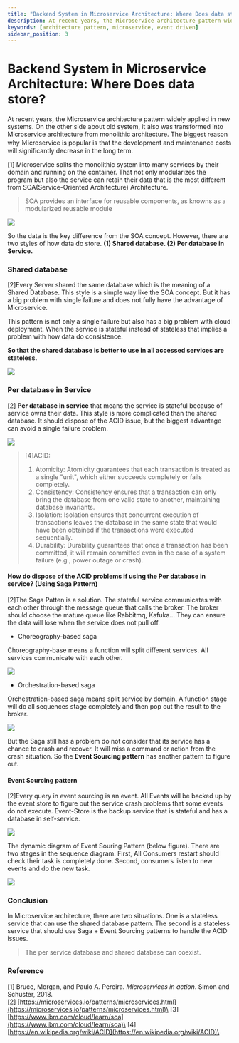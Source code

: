 ```yaml
---
title: "Backend System in Microservice Architecture: Where Does data store"
description: At recent years, the Microservice architecture pattern widely applied in new systems. On the other side about old system, it also was transformed into Microservice architecture from monolithic architecture. The biggest reason why Ｍicroservice is popular is that the development and maintenance costs will significantly decrease in the long term
keywords: [architecture pattern, microservice, event driven]
sidebar_position: 3
---
```

# Backend System in Microservice Architecture: Where Does data store?

At recent years, the Microservice architecture pattern widely applied in new systems. On the other side about old system, it also was transformed into Microservice architecture from monolithic architecture. The biggest reason why Ｍicroservice is popular is that the development and maintenance costs will significantly decrease in the long term.&#x20;<br/>

[1] Microservice splits the monolithic system into many services by their domain and running on the container. That not only modularizes the program but also the service can retain their data that is the most different from SOA(Service-Oriented Architecture) Architecture.&#x20;

> SOA provides an interface for reusable components, as knowns as a modularized reusable module

![](<../../static/img/article/assets/image (22) (1).png>)

So the data is the key difference from the SOA concept. However, there are two styles of how data do store. **(1) Shared database. (2) Per database in Service.**

### **Shared database**

\[2]Every Server shared the same database which is the meaning of a Shared Database. This style is a simple way like the SOA concept. But it has a big problem with single failure and does not fully have the advantage of Microservice.

This pattern is not only a single failure but also has a big problem with cloud deployment. When the service is stateful instead of stateless that implies a problem with how data do consistence.&#x20;

**So that the shared database is better to use in all accessed services are stateless.**

![](<../../static/img/article/assets/image (26) (1).png>)

### **Per database in Service**

\[2] **Per database in service** that means the service is stateful because of service owns their data. This style is more complicated than the shared database. It should dispose of the ACID issue, but the biggest advantage can avoid a single failure problem.

![](<../../static/img/article/assets/image (25).png>)

> [4]ACID:<br/>
>
> 1. Atomicity: Atomicity guarantees that each transaction is treated as a single "unit", which either succeeds completely or fails completely.
> 2. Consistency: Consistency ensures that a transaction can only bring the database from one valid state to another, maintaining database invariants.
> 3. Isolation: Isolation ensures that concurrent execution of transactions leaves the database in the same state that would have been obtained if the transactions were executed sequentially.
> 4. Durability: Durability guarantees that once a transaction has been committed, it will remain committed even in the case of a system failure (e.g., power outage or crash).

#### How do dispose of the ACID problems if using the **Per database in service? (Using Saga Pattern)**

[2]The Saga Patten is a solution. The stateful service communicates with each other through the message queue that calls the broker. The broker should choose the mature queue like Rabbitmq, Kafuka... They can ensure the data will lose when the service does not pull off.

* Choreography-based saga

Choreography-base means a function will split different services. All services communicate with each other.

![](<../../static/img/article/assets/image (27) (1).png>)

* Orchestration-based saga

Orchestration-based saga means split service by domain. A function stage will do all sequences stage completely and then pop out the result to the broker.

![](<../../static/img/article/assets/image (23).png>)

But the Saga still has a problem do not consider that its service has a chance to crash and recover. It will miss a command or action from the crash situation. So the **Event Sourcing pattern** has another pattern to figure out.

#### **Event Sourcing pattern**

[2]Every query in event sourcing is an event. All Events will be backed up by the event store to figure out the service crash problems that some events do not execute. Event-Store is the backup service that is stateful and has a database in self-service.<br/>

![](<../../static/img/article/assets/image (27).png>)

The dynamic diagram of Event Souring Pattern (below figure). There are two stages in the sequence diagram. First, All Consumers restart should check their task is completely done. Second, consumers listen to new events and do the new task.

![](<../../static/img/article/assets/image (22) (2).png>)

### Conclusion

In Microservice architecture, there are two situations. One is a stateless service that can use the shared database pattern. The second is a stateless service that should use Saga + Event Sourcing patterns to handle the ACID issues.

> The per service database and shared database can coexist.

### Reference

\[1] Bruce, Morgan, and Paulo A. Pereira. _Microservices in action_. Simon and Schuster, 2018.\
\[2] [https://microservices.io/patterns/microservices.html](https://microservices.io/patterns/microservices.html)\
\[3] [https://www.ibm.com/cloud/learn/soa](https://www.ibm.com/cloud/learn/soa)\
\[4] [https://en.wikipedia.org/wiki/ACID](https://en.wikipedia.org/wiki/ACID)\



